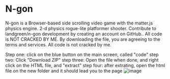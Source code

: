 # N-gon
N-gon  is a Browser-based side scrolling video game with the matter.js physics engine. 2-d physics rogue-lite platformer shooter. Contribute to landgreen/n-gon development by creating an account on GitHub.. All code is NOT CRACKED BY ME. By downloading the file, you are agreeing to the terms and services. All code is not cracked by me. 

Step one: click on the blue button on the main screen, called "code"
step two: Click "Download ZIP"
step three: Open the file when done, and right click on the HTML file, and "extract"
step four: after extrating, open the html file on the new folder and it should lead you to the page
![image](https://user-images.githubusercontent.com/101944828/166984756-ac6bfd75-50b6-4f73-bb2f-a14f0fec4012.png)
